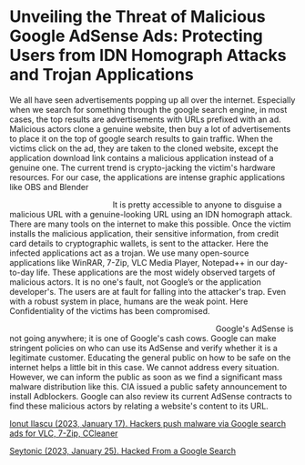 # Unveiling the Threat of Malicious Google AdSense Ads: Protecting Users from IDN Homograph Attacks and Trojan Applications
We all have seen advertisements popping up all over the internet. Especially when we search for something through the google search engine, in most cases, the top results are advertisements with URLs prefixed with an ad. Malicious actors clone a genuine website, then buy a lot of advertisements to place it on the top of google search results to gain traffic. When the victims click on the ad, they are taken to the cloned website, except the application download link contains a malicious application instead of a genuine one. The current trend is crypto-jacking the victim's hardware resources. For our case, the applications are intense graphic applications like OBS and Blender

&nbsp;&nbsp;&nbsp;&nbsp;&nbsp;&nbsp;&nbsp;&nbsp;&nbsp;&nbsp;&nbsp;&nbsp;&nbsp;&nbsp;&nbsp;&nbsp;&nbsp;&nbsp;&nbsp;&nbsp;&nbsp;&nbsp;&nbsp;&nbsp;&nbsp;&nbsp;&nbsp;&nbsp;&nbsp;&nbsp;&nbsp;&nbsp;&nbsp;&nbsp;&nbsp;&nbsp;&nbsp;&nbsp;&nbsp;&nbsp;&nbsp;&nbsp;&nbsp;&nbsp;&nbsp;&nbsp;It is pretty accessible to anyone to disguise a malicious URL with a genuine-looking URL using an IDN homograph attack. There are many tools on the internet to make this possible. Once the victim installs the malicious application, their sensitive information, from credit card details to cryptographic wallets, is sent to the attacker. Here the infected applications act as a trojan. We use many open-source applications like WinRAR, 7-Zip, VLC Media Player, Notepad++ in our day-to-day life. These applications are the most widely observed targets of malicious actors. It is no one's fault, not Google’s or the application developer's. The users are at fault for falling into the attacker's trap. Even with a robust system in place, humans are the weak point. Here Confidentiality of the victims has been compromised. </div>

&nbsp;&nbsp;&nbsp;&nbsp;&nbsp;&nbsp;&nbsp;&nbsp;&nbsp;&nbsp;&nbsp;&nbsp;&nbsp;&nbsp;&nbsp;&nbsp;&nbsp;&nbsp;&nbsp;&nbsp;&nbsp;&nbsp;&nbsp;&nbsp;&nbsp;&nbsp;&nbsp;&nbsp;&nbsp;&nbsp;&nbsp;&nbsp;&nbsp;&nbsp;&nbsp;&nbsp;&nbsp;&nbsp;&nbsp;&nbsp;&nbsp;&nbsp;&nbsp;&nbsp;&nbsp;&nbsp;&nbsp;&nbsp;&nbsp;&nbsp;&nbsp;&nbsp;&nbsp;&nbsp;&nbsp;&nbsp;&nbsp;&nbsp;&nbsp;&nbsp;&nbsp;&nbsp;&nbsp;&nbsp;&nbsp;&nbsp;&nbsp;&nbsp;&nbsp;&nbsp;&nbsp;&nbsp;&nbsp;&nbsp;&nbsp;&nbsp;&nbsp;&nbsp;&nbsp;&nbsp;&nbsp;&nbsp;&nbsp;&nbsp;&nbsp;&nbsp;&nbsp;&nbsp;&nbsp;&nbsp;&nbsp;&nbsp;Google's AdSense is not going anywhere; it is one of Google's cash cows. Google can make stringent policies on who can use its AdSense and verify whether it is a legitimate customer. Educating the general public on how to be safe on the internet helps a little bit in this case. We cannot address every situation. However, we can inform the public as soon as we find a significant mass malware distribution like this. CIA issued a public safety announcement to install Adblockers. Google can also review its current AdSense contracts to find these malicious actors by relating a website's content to its URL.

<a href="https://www.bleepingcomputer.com/news/security/hackers-push-malware-via-google-search-ads-for-vlc-7-zip-ccleaner/">Ionut Ilascu (2023, January 17). Hackers push malware via Google search ads for VLC, 7-Zip, CCleaner </a> 

<a href="https://www.youtube.com/watch?v=xcqiERpYlmM">Seytonic (2023, January 25). Hacked From a Google Search</a> 
